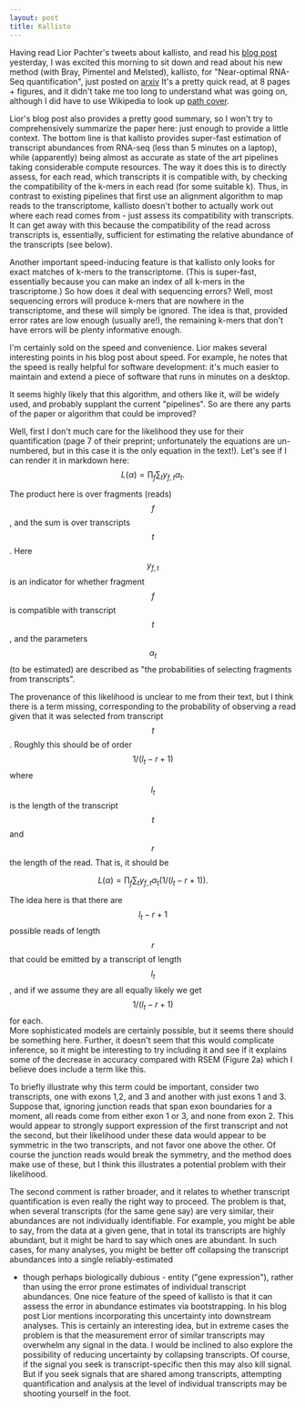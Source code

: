 ```yaml
---
layout: post
title: Kallisto
---
```


Having read Lior Pachter's tweets about kallisto, and read his 
[blog post](https://liorpachter.wordpress.com/) 
yesterday, I was excited this morning to sit down and 
read about his new method (with Bray, Pimentel and Melsted), 
kallisto, for "Near-optimal RNA-Seq quantification", just posted on 
[arxiv](http://arxiv.org/pdf/1505.02710v1.pdf)
It's a pretty quick read, at 8 pages + figures, and it didn't take me too long
to understand what was going on, although I did have to use Wikipedia
to look up [path cover](http://en.wikipedia.org/wiki/Path_cover).

Lior's blog post also provides a pretty good summary, so I won't try to
comprehensively 
summarize the paper here: just enough to provide a little context. The bottom
line is that kallisto provides super-fast estimation of transcript abundances
from RNA-seq (less than 5 minutes on a laptop), while (apparently) being almost as accurate as state of the 
art pipelines taking considerable compute resources.
The way it does this is to directly assess, for each read, which
transcripts it is compatible with, by checking the compatibility of
the k-mers in each read (for some suitable k). 
Thus, in contrast
to existing pipelines that first use an alignment algorithm to map
reads to the transcriptome,
kallisto doesn't bother to actually work out
where each read comes from - just assess its compatibility with transcripts. 
It can
get away with this because the compatibility of the read across transcripts
is, essentially, sufficient for estimating the 
relative abundance of the transcripts (see below). 

Another important speed-inducing 
feature is that kallisto only looks for exact matches of k-mers to
the transcriptome. (This is super-fast, essentially 
because you can make an index of all k-mers in the trascriptome.)
So how does it deal with sequencing errors?
Well, most sequencing errors will produce k-mers that are
nowhere in the transcriptome, and these will simply be ignored. The idea is that, provided error rates are low enough (usually are!), 
the remaining k-mers that
don't have errors will be plenty informative enough. 

I'm certainly sold on the speed and convenience. 
Lior makes several interesting points in his blog post about speed.
For example, he notes that the speed is really helpful for software
development: it's much easier to maintain and extend a piece of
software that runs in minutes on a desktop.  

It seems highly likely that this algorithm, and others like it,
will be widely used, and probably supplant the current "pipelines".
So are there any parts of the paper or algorithm that could be improved?

Well, first I don't much care for the likelihood they use for
their quantification (page 7 of their preprint; unfortunately the equations
are un-numbered, but in this case it is the only equation in the text!). 
Let's see if I can render it in markdown here:
$$L(\alpha) = \prod_f \sum_t y_{f,t} \alpha_t.$$

The product here is over fragments (reads) $$f$$, and the sum is over
transcripts $$t$$. Here $$y_{f,t}$$ is an indicator for whether fragment $$f$$
is compatible with transcript $$t$$, and the parameters $$\alpha_t$$ 
(to be estimated) are described as
"the probabilities of selecting fragments from transcripts".

The provenance of this likelihood is unclear to me from their text, but
I think there is a term missing,
 corresponding to the probability of observing a read given
that it was selected from transcript $$t$$. Roughly this should be of order 
$$1/(l_t-r+1)$$ where $$l_t$$ is the length of the transcript $$t$$ and $$r$$ the
 length of the read. 
That is, it should be

$$L(\alpha) = \prod_f \sum_t y_{f,t} \alpha_t (1/(l_t-r+1)).$$

The idea here is that there are $$l_t-r+1$$
possible reads of length $$r$$ that could be emitted by a transcript 
of length $$l_t$$, and if we assume they are all equally likely we get $$1/(l_t-r+1)$$ for each.  
More sophisticated models are certainly possible, but it seems there
should be something here.  Further, it doesn't seem that this would complicate
inference, so it might be interesting to try including it and
see if it explains some of the decrease in accuracy compared with RSEM (Figure 2a) which
I believe does include a term like this.
 
To briefly illustrate why this term could be important, consider two
transcripts, one with exons 1,2, and 3 and another with just exons 1 and 3.
Suppose that, ignoring junction reads that span exon boundaries for a moment,
all reads come from either exon 1 or 3, and none from exon 2. 
This would appear to strongly support expression of the first transcript
and not the second, but their likelihood under these data would
appear to be symmetric in the two transcripts, and not favor
one above the other. Of course the junction reads
would break the symmetry, and the method does make use of these, but
I think this illustrates a potential problem with their likelihood.
 
The second comment is rather broader, and it relates to whether 
transcript quantification is even really the right way to proceed. 
The problem is that, when several transcripts (for the same gene say) are very similar, their abundances are not individually identifiable. 
For example, you might be able to say, from the data at a given gene, 
that in total its transcripts are highly abundant, 
but it might be hard to say which ones are abundant. 
In such cases, for many analyses, you might be better off collapsing
the transcript abundances into a single reliably-estimated 
- though perhaps biologically dubious - entity ("gene expression"), 
rather than using the error prone estimates of individual transcript
abundances. One nice feature of the speed of kallisto is that 
it can assess the error in abundance estimates via bootstrapping. In his
blog post Lior 
mentions incorporating this uncertainty into downstream analyses. 
This is certainly an interesting idea, but in extreme cases the
problem is that the measurement error of similar transcripts
may overwhelm any signal in the data. I would be inclined to
also explore the possibility of reducing uncertainty 
by collapsing transcripts. Of course, if the signal you seek is transcript-specific then this may also kill signal. But if you seek signals that are shared among transcripts, attempting quantification and analysis at the level of individual transcripts may be shooting yourself in the foot. 
